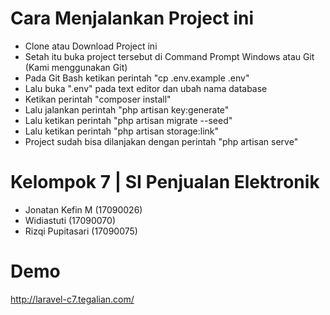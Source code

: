 # Cara Menjalankan Project ini
- Clone atau Download Project ini
- Setah itu buka project tersebut di Command Prompt Windows atau Git (Kami menggunakan Git)
- Pada Git Bash ketikan perintah "cp .env.example .env"
- Lalu buka ".env" pada text editor dan ubah nama database
- Ketikan perintah "composer install"
- Lalu jalankan perintah "php artisan key:generate"
- Lalu ketikan perintah "php artisan migrate --seed"
- Lalu ketikan perintah "php artisan storage:link"
- Project sudah bisa dilanjakan dengan perintah "php artisan serve"

# Kelompok 7 | SI Penjualan Elektronik
- Jonatan Kefin M       (17090026)
- Widiastuti            (17090070)
- Rizqi Pupitasari      (17090075)

# Demo
http://laravel-c7.tegalian.com/
